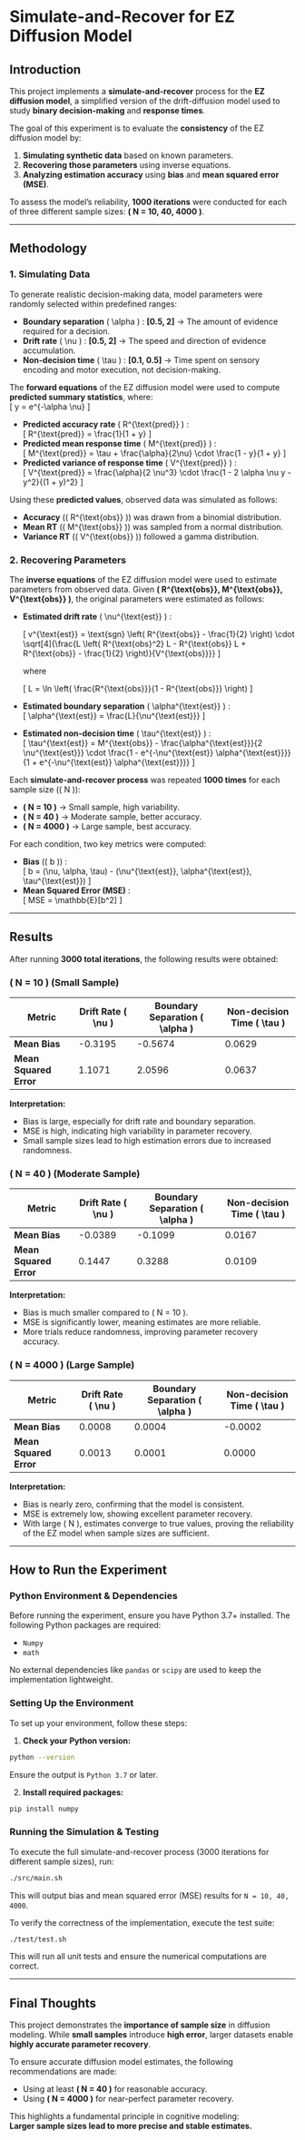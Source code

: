 # Simulate-and-Recover for EZ Diffusion Model

## **Introduction**

This project implements a **simulate-and-recover** process for the **EZ diffusion model**, a simplified version of the drift-diffusion model used to study **binary decision-making** and **response times**.

The goal of this experiment is to evaluate the **consistency** of the EZ diffusion model by:

1. **Simulating synthetic data** based on known parameters.
2. **Recovering those parameters** using inverse equations.
3. **Analyzing estimation accuracy** using **bias** and **mean squared error (MSE)**.

To assess the model’s reliability, **1000 iterations** were conducted for each of three different sample sizes: **\( N = 10, 40, 4000 \)**.

---

## **Methodology**

### **1. Simulating Data**

To generate realistic decision-making data, model parameters were randomly selected within predefined ranges:

- **Boundary separation** \( \alpha \) : **[0.5, 2]** → The amount of evidence required for a decision.
- **Drift rate** \( \nu \) : **[0.5, 2]** → The speed and direction of evidence accumulation.
- **Non-decision time** \( \tau \) : **[0.1, 0.5]** → Time spent on sensory encoding and motor execution, not decision-making.

The **forward equations** of the EZ diffusion model were used to compute **predicted summary statistics**, where:  
\[
y = e^{-\alpha \nu}
\]

- **Predicted accuracy rate** \( R^{\text{pred}} \) :  
  \[
  R^{\text{pred}} = \frac{1}{1 + y}
  \]
- **Predicted mean response time** \( M^{\text{pred}} \) :  
  \[
  M^{\text{pred}} = \tau + \frac{\alpha}{2\nu} \cdot \frac{1 - y}{1 + y}
  \]
- **Predicted variance of response time** \( V^{\text{pred}} \) :  
  \[
  V^{\text{pred}} = \frac{\alpha}{2 \nu^3} \cdot \frac{1 - 2 \alpha \nu y - y^2}{(1 + y)^2}
  \]

Using these **predicted values**, observed data was simulated as follows:

- **Accuracy** (\( R^{\text{obs}} \)) was drawn from a binomial distribution.
- **Mean RT** (\( M^{\text{obs}} \)) was sampled from a normal distribution.
- **Variance RT** (\( V^{\text{obs}} \)) followed a gamma distribution.

### **2. Recovering Parameters**

The **inverse equations** of the EZ diffusion model were used to estimate parameters from observed data. Given **\( R^{\text{obs}}, M^{\text{obs}}, V^{\text{obs}} \)**, the original parameters were estimated as follows:

- **Estimated drift rate** \( \nu^{\text{est}} \) :

  \[
  v^{\text{est}} = \text{sgn} \left( R^{\text{obs}} - \frac{1}{2} \right)
  \cdot \sqrt[4]{\frac{L \left( R^{\text{obs}^2} L - R^{\text{obs}} L + R^{\text{obs}} - \frac{1}{2} \right)}{V^{\text{obs}}}}
  \]

  where

  \[
  L = \ln \left( \frac{R^{\text{obs}}}{1 - R^{\text{obs}}} \right)
  \]

- **Estimated boundary separation** \( \alpha^{\text{est}} \) :  
  \[
  \alpha^{\text{est}} = \frac{L}{\nu^{\text{est}}}
  \]

- **Estimated non-decision time** \( \tau^{\text{est}} \) :  
  \[
  \tau^{\text{est}} = M^{\text{obs}} - \frac{\alpha^{\text{est}}}{2 \nu^{\text{est}}} \cdot \frac{1 - e^{-\nu^{\text{est}} \alpha^{\text{est}}}}{1 + e^{-\nu^{\text{est}} \alpha^{\text{est}}}}
  \]

Each **simulate-and-recover process** was repeated **1000 times** for each sample size (\( N \)):

- **\( N = 10 \)** → Small sample, high variability.
- **\( N = 40 \)** → Moderate sample, better accuracy.
- **\( N = 4000 \)** → Large sample, best accuracy.

For each condition, two key metrics were computed:

- **Bias** (\( b \)) :  
  \[
  b = (\nu, \alpha, \tau) - (\nu^{\text{est}}, \alpha^{\text{est}}, \tau^{\text{est}})
  \]
- **Mean Squared Error (MSE)** :  
  \[
  MSE = \mathbb{E}[b^2]
  \]

---

## **Results**

After running **3000 total iterations**, the following results were obtained:

### **\( N = 10 \) (Small Sample)**

| Metric                 | Drift Rate \( \nu \) | Boundary Separation \( \alpha \) | Non-decision Time \( \tau \) |
| ---------------------- | -------------------- | -------------------------------- | ---------------------------- |
| **Mean Bias**          | -0.3195              | -0.5674                          | 0.0629                       |
| **Mean Squared Error** | 1.1071               | 2.0596                           | 0.0637                       |

**Interpretation:**

- Bias is large, especially for drift rate and boundary separation.
- MSE is high, indicating high variability in parameter recovery.
- Small sample sizes lead to high estimation errors due to increased randomness.

### **\( N = 40 \) (Moderate Sample)**

| Metric                 | Drift Rate \( \nu \) | Boundary Separation \( \alpha \) | Non-decision Time \( \tau \) |
| ---------------------- | -------------------- | -------------------------------- | ---------------------------- |
| **Mean Bias**          | -0.0389              | -0.1099                          | 0.0167                       |
| **Mean Squared Error** | 0.1447               | 0.3288                           | 0.0109                       |

**Interpretation:**

- Bias is much smaller compared to \( N = 10 \).
- MSE is significantly lower, meaning estimates are more reliable.
- More trials reduce randomness, improving parameter recovery accuracy.

### **\( N = 4000 \) (Large Sample)**

| Metric                 | Drift Rate \( \nu \) | Boundary Separation \( \alpha \) | Non-decision Time \( \tau \) |
| ---------------------- | -------------------- | -------------------------------- | ---------------------------- |
| **Mean Bias**          | 0.0008               | 0.0004                           | -0.0002                      |
| **Mean Squared Error** | 0.0013               | 0.0001                           | 0.0000                       |

**Interpretation:**

- Bias is nearly zero, confirming that the model is consistent.
- MSE is extremely low, showing excellent parameter recovery.
- With large \( N \), estimates converge to true values, proving the reliability of the EZ model when sample sizes are sufficient.

---

## **How to Run the Experiment**

### Python Environment & Dependencies

Before running the experiment, ensure you have Python 3.7+ installed. The following Python packages are required:

- `Numpy`
- `math`

No external dependencies like `pandas` or `scipy` are used to keep the implementation lightweight.

### Setting Up the Environment

To set up your environment, follow these steps:

1. **Check your Python version:**

```bash
python --version
```

Ensure the output is `Python 3.7` or later.

2. **Install required packages:**

```bash
pip install numpy
```

### Running the Simulation & Testing

To execute the full simulate-and-recover process (3000 iterations for different sample sizes), run:

```bash
./src/main.sh
```

This will output bias and mean squared error (MSE) results for `N = 10, 40, 4000`.

To verify the correctness of the implementation, execute the test suite:

```bash
./test/test.sh
```

This will run all unit tests and ensure the numerical computations are correct.

---

## **Final Thoughts**

This project demonstrates the **importance of sample size** in diffusion modeling. While **small samples** introduce **high error**, larger datasets enable **highly accurate parameter recovery**.

To ensure accurate diffusion model estimates, the following recommendations are made:

- Using at least **\( N = 40 \)** for reasonable accuracy.
- Using **\( N = 4000 \)** for near-perfect parameter recovery.

This highlights a fundamental principle in cognitive modeling:  
**Larger sample sizes lead to more precise and stable estimates.**

